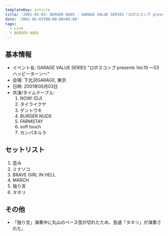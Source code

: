 ```yaml
---
templateKey: article
title: '2001-05-03: BURGER NUDS - GARAGE VALUE SERIES "ロボスコップ presents Vol.10 ～53ハッピーターン～" at 下北沢GARAGE'
date: '2001-05-03T00:00:00+09:00'
tags:
  - Live
  - BURGER NUDS
---
```

## 基本情報

* イベント名: GARAGE VALUE SERIES "ロボスコップ presents Vol.10 ～53ハッピーターン～"
* 会場: 下北沢GARAGE, 東京
* 日時: 2001年05月03日
* 共演/タイムテーブル:
  1. NOW! (DJ)
  1. タイライクヤ
  1. ゲントウキ
  1. *BURGER NUDS*
  1. FARMSTAY
  1. soft touch
  1. カンパネルラ

## セットリスト

1. 歪み
1. ミナソコ
1. BRAVE GIRL IN HELL
1. MARCH
1. 独り言
1. タネリ

## その他

* 「独り言」演奏中に丸山のベース弦が切れたため、急遽「タネリ」が演奏された。

